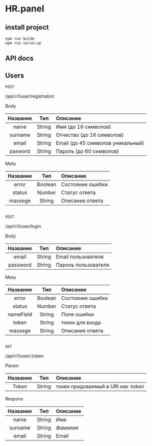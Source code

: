 # HR.panel
## install project
```
npm run bulde
npm run serve:up
```
## API docs

## Users

``
POST
``

/api/v1/user/registration

Body 

| Название| Тип | Описание | 
| :---: | :---: | :--- |
| name | String | Имя (до 16 символов) |
| surname | String | Отчество (до 16 символов) |
| email | String | Email (до 45 символов уникальный)  |
| pasword | String | Пароль (до 60 символов) |

Meta

| Название| Тип | Описание | 
| :---: | :---: | :--- |
| error | Boolean | Состояние ошибки | 
| status | Number | Статус ответа | 
| massege | String | Описание ответа | 

##

``
POST
``

/api/v1/user/login

Body

| Название| Тип | Описание | 
| :---: | :---: | :--- |
| email | String | Email пользователя |
| password | String | Пароль пользователя |

Meta

| Название| Тип | Описание | 
| :---: | :---: | :--- |
| error | Boolean | Состояние ошибки | 
| status | Number | Статус ответа | 
| nameField | String | Поле ошибки | 
| token | String | токен для входа |
| massege | String | Описание ответа | 
##

``
GET
``

/api/v1/user/:token

Param

| Название| Тип | Описание | 
| :---: | :---: | :--- |
| Token | String | токен предоваемый в URI как :token |

Respons 

| Название| Тип | Описание | 
| :---: | :---: | :--- |
| name | String | Имя |
| surname | String | Фамилия |
| email | String | Email |
##
